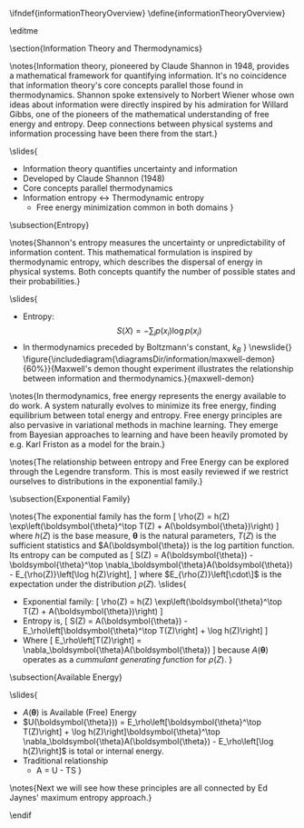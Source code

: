 \ifndef{informationTheoryOverview}
\define{informationTheoryOverview}

\editme

\section{Information Theory and Thermodynamics}

\notes{Information theory, pioneered by Claude Shannon in 1948, provides a mathematical framework for quantifying information. It's no coincidence that information theory's core concepts parallel those found in thermodynamics. Shannon spoke extensively to Norbert Wiener whose own ideas about information were directly inspired by his admiration for Willard Gibbs, one of the pioneers of the mathematical understanding of free energy and entropy. Deep connections between physical systems and information processing have been there from the start.}

\slides{
* Information theory quantifies uncertainty and information
* Developed by Claude Shannon (1948)
* Core concepts parallel thermodynamics
* Information entropy $\leftrightarrow$ Thermodynamic entropy
  * Free energy minimization common in both domains
}

\subsection{Entropy}

\notes{Shannon's entropy measures the uncertainty or unpredictability of information content. This mathematical formulation is inspired by thermodynamic entropy, which describes the dispersal of energy in physical systems. Both concepts quantify the number of possible states and their probabilities.}

\slides{
* Entropy: $$S(X) = -\sum_i p(x_i) \log p(x_i)$$
* In thermodynamics preceded by Boltzmann's constant, $k_B$
}
\newslide{}
\figure{\includediagram{\diagramsDir/information/maxwell-demon}{60%}}{Maxwell's demon thought experiment illustrates the relationship between information and thermodynamics.}{maxwell-demon}


\notes{In thermodynamics, free energy represents the energy available to do work. A system naturally evolves to minimize its free energy, finding equilibrium between total energy and entropy. Free energy principles are also pervasive in variational methods in machine learning. They emerge from Bayesian approaches to learning and have been heavily promoted by e.g. Karl Friston as a model for the brain.}

\notes{The relationship between entropy and Free Energy can be explored through the Legendre transform. This is most easily reviewed if we restrict ourselves to distributions in the exponential family.}

\subsection{Exponential Family}

\notes{The exponential family has the form
\[
  \rho(Z) = h(Z) \exp\left(\boldsymbol{\theta}^\top T(Z) + A(\boldsymbol{\theta})\right)
\]
where $h(Z)$ is the base measure, $\boldsymbol{\theta}$ is the natural parameters, $T(Z)$ is the sufficient statistics and $A(\boldsymbol{\theta}) is the log partition function. Its entropy can be computed as
\[
  S(Z) = A(\boldsymbol{\theta}) - \boldsymbol{\theta}^\top \nabla_\boldsymbol{\theta}A(\boldsymbol{\theta}) - E_{\rho(Z)}\left[\log h(Z)\right],
\]
where $E_{\rho(Z)}\left[\cdot\]$ is the expectation under the distribution $\rho(Z)$.
\slides{
* Exponential family:
  \[
  \rho(Z) = h(Z) \exp\left(\boldsymbol{\theta}^\top T(Z) + A(\boldsymbol{\theta})\right)
  \]
* Entropy is,
  \[
  S(Z) =   A(\boldsymbol{\theta}) -  E_\rho\left[\boldsymbol{\theta}^\top T(Z)\right]  + \log h(Z)\right]
  \]
* Where
  \[
  E_\rho\left[T(Z)\right] = \nabla_\boldsymbol{\theta}A(\boldsymbol{\theta})
  \]
  because $A(\boldsymbol{\theta})$ operates as a *cummulant generating function* for $\rho(Z)$.
}

\subsection{Available Energy}

\slides{
* $A(\boldsymbol{\theta})$ is Available (Free) Energy
* $U(\boldsymbol{\theta})) = E_\rho\left[\boldsymbol{\theta}^\top T(Z)\right]  + \log h(Z)\right]\boldsymbol{\theta}^\top \nabla_\boldsymbol{\theta}A(\boldsymbol{\theta}) - E_\rho\left[\log h(Z)\right]$ is total or internal energy.
* Traditional relationship
  * A = U - TS
}

\notes{Next we will see how these principles are all connected by Ed Jaynes' maximum entropy approach.}

\endif 

